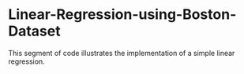 # Linear-Regression-using-Boston-Dataset
This segment of code illustrates the implementation of a simple linear regression.
